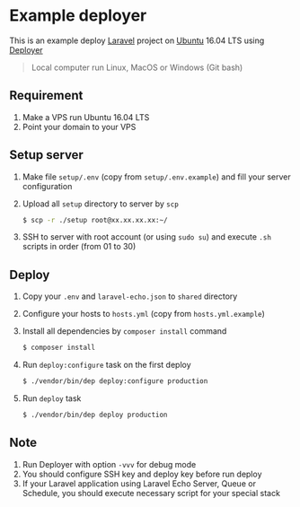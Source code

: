 # Example deployer

This is an example deploy [Laravel] project on [Ubuntu] 16.04 LTS using [Deployer]

> Local computer run Linux, MacOS or Windows (Git bash)

## Requirement

1. Make a VPS run Ubuntu 16.04 LTS
2. Point your domain to your VPS

## Setup server

1. Make file `setup/.env` (copy from `setup/.env.example`) and fill your server configuration
2. Upload all `setup` directory to server by `scp`

   ```bash
   $ scp -r ./setup root@xx.xx.xx.xx:~/
   ```
   
3. SSH to server with root account (or using `sudo su`) and execute `.sh` scripts in order (from 01 to 30)

## Deploy

1. Copy your `.env` and `laravel-echo.json` to `shared` directory
2. Configure your hosts to `hosts.yml` (copy from `hosts.yml.example`)
3. Install all dependencies by `composer install` command

   ```bash
   $ composer install
   ```

4. Run `deploy:configure` task on the first deploy

   ```bash
   $ ./vendor/bin/dep deploy:configure production
   ```

5. Run `deploy` task

   ```bash
   $ ./vendor/bin/dep deploy production
   ```

## Note

1. Run Deployer with option `-vvv` for debug mode
2. You should configure SSH key and deploy key before run deploy
3. If your Laravel application using Laravel Echo Server, Queue or Schedule, 
   you should execute necessary script for your special stack


[Deployer]: https://deployer.org
[Laravel]:  https://laravel.com
[Ubuntu]:   https://www.ubuntu.com
